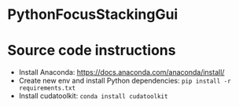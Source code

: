 # PythonFocusStackingGui

# Source code instructions
* Install Anaconda: https://docs.anaconda.com/anaconda/install/
* Create new env and install Python dependencies: ```pip install -r requirements.txt```
* Install cudatoolkit: ```conda install cudatoolkit```
